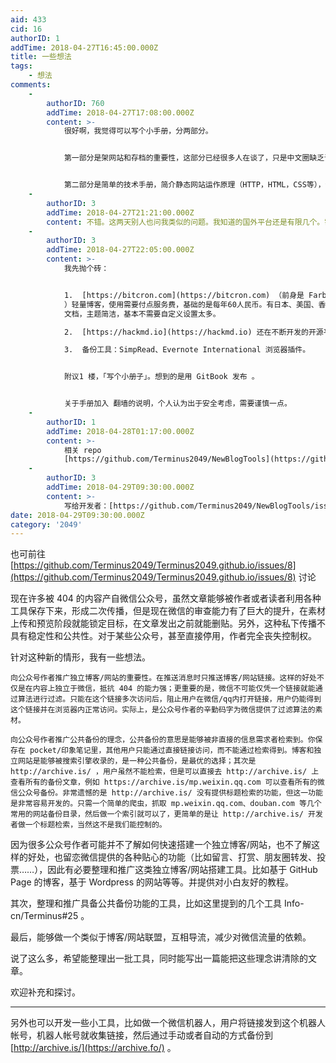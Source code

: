 ```yaml
---
aid: 433
cid: 16
authorID: 1
addTime: 2018-04-27T16:45:00.000Z
title: 一些想法
tags:
    - 想法
comments:
    -
        authorID: 760
        addTime: 2018-04-27T17:08:00.000Z
        content: >-
            很好啊，我觉得可以写个小手册，分两部分。


            第一部分是架网站和存档的重要性，这部分已经很多人在谈了，只是中文圈缺乏讨论热度。之前看到一篇写得不错：[https://medium.com/@anildash/the-lost-infrastructure-of-social-media-d2b95662ccd3](https://medium.com/@anildash/the-lost-infrastructure-of-social-media-d2b95662ccd3)


            第二部分是简单的技术手册，简介静态网站运作原理（HTTP，HTML，CSS等），然后直接教Github、租虚拟主机等架站方法以及archive.org的存档。技术手册需要定期维护更新，然后，因为现在端点星被墙，公众号可能也会担心转移到网站上之后会不会被墙，也许要加入翻墙的说明。毕竟，在墙内谈独立性，都是相较而言的。
    -
        authorID: 3
        addTime: 2018-04-27T21:21:00.000Z
        content: 不错。这两天别人也问我类似的问题。我知道的国外平台还是有限几个。需要整理更多。
    -
        authorID: 3
        addTime: 2018-04-27T22:05:00.000Z
        content: >-
            我先抛个砖：


            1.  [https://bitcron.com](https://bitcron.com) （前身是 Farbox
            ）轻量博客，使用需要付点服务费，基础的是每年60人民币。有日本、美国、香港多个节点选择，支持 Markdown
            文档，主题简洁，基本不需要自定义设置太多。

            2.  [https://hackmd.io](https://hackmd.io) 还在不断开发的开源平台。这个主要是用于协作编辑的。

            3.  备份工具：SimpRead、Evernote International 浏览器插件。


            附议1 楼，「写个小册子」。想到的是用 GitBook 发布 。


            关于手册加入 翻墙的说明，个人认为出于安全考虑，需要谨慎一点。
    -
        authorID: 1
        addTime: 2018-04-28T01:17:00.000Z
        content: >-
            相关 repo
            [https://github.com/Terminus2049/NewBlogTools](https://github.com/Terminus2049/NewBlogTools)
    -
        authorID: 3
        addTime: 2018-04-29T09:30:00.000Z
        content: >-
            写给开发者：[https://github.com/Terminus2049/NewBlogTools/issues/1](https://github.com/Terminus2049/NewBlogTools/issues/1)
date: 2018-04-29T09:30:00.000Z
category: '2049'
---
```


也可前往 [https://github.com/Terminus2049/Terminus2049.github.io/issues/8](https://github.com/Terminus2049/Terminus2049.github.io/issues/8) 讨论

现在许多被 404 的内容产自微信公众号，虽然文章能够被作者或者读者利用各种工具保存下来，形成二次传播，但是现在微信的审查能力有了巨大的提升，在素材上传和预览阶段就能锁定目标，在文章发出之前就能删贴。另外，这种私下传播不具有稳定性和公共性。对于某些公众号，甚至直接停用，作者完全丧失控制权。

针对这种新的情形，我有一些想法。

    向公众号作者推广独立博客/网站的重要性。在推送消息时只推送博客/网站链接。这样的好处不仅是在内容上独立于微信，抵抗 404 的能力强；更重要的是，微信不可能仅凭一个链接就能通过算法进行过滤。只能在这个链接多次访问后，阻止用户在微信/qq内打开链接，用户仍能得到这个链接并在浏览器内正常访问。实际上，是公众号作者的辛勤码字为微信提供了过滤算法的素材。
    
    向公众号作者推广公共备份的理念，公共备份的意思是能够被非直接的信息需求者检索到。你保存在 pocket/印象笔记里，其他用户只能通过直接链接访问，而不能通过检索得到。博客和独立网站是能够被搜索引擎收录的，是一种公共备份，是最优的选择；其次是 http://archive.is/ ，用户虽然不能检索，但是可以直接去 http://archive.is/ 上查看所有的备份文章，例如 https://archive.is/mp.weixin.qq.com 可以查看所有的微信公众号备份。非常遗憾的是 http://archive.is/ 没有提供标题检索的功能，但这一功能是非常容易开发的。只需一个简单的爬虫，抓取 mp.weixin.qq.com、douban.com 等几个常用的网站备份目录，然后做一个索引就可以了，更简单的是让 http://archive.is/ 开发者做一个标题检索，当然这不是我们能控制的。
    

因为很多公众号作者可能并不了解如何快速搭建一个独立博客/网站，也不了解这样的好处，也留恋微信提供的各种贴心的功能（比如留言、打赏、朋友圈转发、投票……），因此有必要整理和推广这类独立博客/网站搭建工具。比如基于 GitHub Page 的博客，基于 Wordpress 的网站等等。并提供对小白友好的教程。

其次，整理和推广具备公共备份功能的工具，比如这里提到的几个工具 Info-cn/Terminus#25 。

最后，能够做一个类似于博客/网站联盟，互相导流，减少对微信流量的依赖。

说了这么多，希望能整理出一批工具，同时能写出一篇能把这些理念讲清除的文章。

欢迎补充和探讨。

* * *

另外也可以开发一些小工具，比如做一个微信机器人，用户将链接发到这个机器人帐号，机器人帐号就收集链接，然后通过手动或者自动的方式备份到 [http://archive.is/](https://archive.fo/) 。
